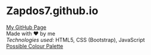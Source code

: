 # Zapdos7.github.io
[My GitHub Page](https://zapdos7.github.io) <br>
Made with ❤️ by me
<br>
*Technologies used:* HTML5, CSS (Bootstrap), JavaScript <br>
[Possible Colour Palette](https://coolors.co/d4a79e-c4c9c3-1e3030-8e959d-676d21) <br>
